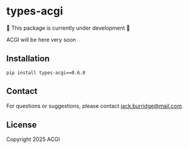 # types-acgi

:construction: This package is currently under development :construction:

ACGI will be here very soon

## Installation

```
pip install types-acgi==0.6.0
```

## Contact

For questions or suggestions, please contact [jack.burridge@mail.com](mailto:jack.burridge@mail.com).

## License

Copyright 2025 ACGI
